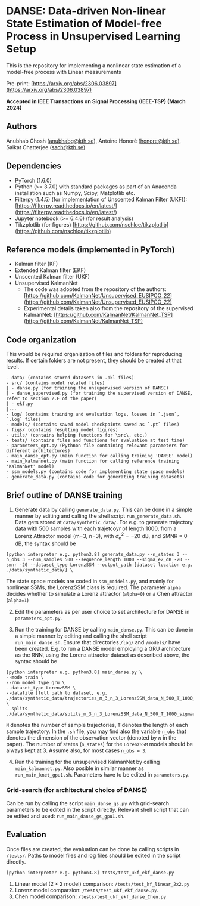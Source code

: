 # DANSE: Data-driven Non-linear State Estimation of Model-free Process in Unsupervised Learning Setup

This is the repository for implementing a nonlinear state estimation of a model-free process with Linear measurements 

Pre-print: [https://arxiv.org/abs/2306.03897](https://arxiv.org/abs/2306.03897)

**Accepted in IEEE Transactions on Signal Processing (IEEE-TSP) (March 2024)**

## Authors
Anubhab Ghosh (anubhabg@kth.se), Antoine Honoré (honore@kth.se), Saikat Chatterjee (sach@kth.se)

## Dependencies
- PyTorch (1.6.0)
- Python (>= 3.7.0) with standard packages as part of an Anaconda installation such as Numpy, Scipy, Matplotlib etc.
- Filterpy (1.4.5) (for implementation of Unscented Kalman Filter (UKF)): [https://filterpy.readthedocs.io/en/latest/](https://filterpy.readthedocs.io/en/latest/)
- Jupyter notebook (>= 6.4.6) (for result analysis)
- Tikzplotlib (for figures) [https://github.com/nschloe/tikzplotlib](https://github.com/nschloe/tikzplotlib)

## Reference models (implemented in PyTorch)

- Kalman filter (KF)
- Extended Kalman filter (EKF)
- Unscented Kalman filter (UKF)
- Unsupervised KalmanNet
    - The code was adopted from the repository of the authors: [https://github.com/KalmanNet/Unsupervised_EUSIPCO_22](https://github.com/KalmanNet/Unsupervised_EUSIPCO_22)
    - Experimental details taken also from the repository of the supervised KalmanNet: [https://github.com/KalmanNet/KalmanNet_TSP](https://github.com/KalmanNet/KalmanNet_TSP)

## Code organization

This would be required organization of files and folders for reproducing results. If certain folders are not present, they should be created at that level.

````
- data/ (contains stored datasets in .pkl files)
- src/ (contains model related files)
| - danse.py (for training the unsupervised version of DANSE)
| - danse_supervised.py (for training the supervised version of DANSE, refer to section 2.E of the paper)
| - ekf.py
|···
- log/ (contains training and evaluation logs, losses in `.json`, `.log` files)
- models/ (contains saved model checkpoints saved as `.pt` files)
- figs/ (contains resulting model figures)
- utils/ (contains helping functions for \src\, etc.)
- tests/ (contains files and functions for evaluation at test time)
- parameters_opt.py (Pythnon file containing relevant parameters for different architectures)
- main_danse_opt.py (main function for calling training 'DANSE' model)
- main_kalmannet.py (main function for calling reference training 'KalmanNet' model)
- ssm_models.py (contains code for implementing state space models)
- generate_data.py (contains code for generating training datasets)
````

## Brief outline of DANSE training

1. Generate data by calling `generate_data.py`. This can be done in a simple manner by editing and calling the shell script `run_generate_data.sh`. Data gets stored at `data/synthetic_data/`. For e.g. to generate trajectory data with 500 samples with each trajetcoyr of length 1000, from a Lorenz Attractor model (m=3, n=3), with $\sigma_{e}^{2}= -20$ dB, and $\text{SMNR}$ = $0$ dB, the syntax should be 
````
[python interpreter e.g. python3.8] generate_data.py --n_states 3 --n_obs 3 --num_samples 500 --sequence_length 1000 --sigma_e2_dB -20 --smnr -20 --dataset_type LorenzSSM --output_path [dataset location e.g. ./data/synthetic_data/] \
````

The state space models are coded in `ssm_moddels.py`, and mainly for nonlinear SSMs, the LorenzSSM class is required. The parameter `alpha` decides whether to simulate a Lorenz attractor (`alpha=0`) or a Chen attractor (`alpha=1`)

2. Edit the parameters as per user choice to set architecture for DANSE in `parameters_opt.py`.

3. Run the training for DANSE by calling `main_danse.py`. This can be done in a simple manner by editing and calling the shell script 
`run_main_danse.sh`. Ensure that directories `/log/` and `/models/` have been created. E.g. to run a DANSE model employing a GRU architecture as the RNN, using the Lorenz attractor dataset as described above, the syntax should be 
```
[python interpreter e.g. python3.8] main_danse.py \
--mode train \
--rnn_model_type gru \
--dataset_type LorenzSSM \
--datafile [full path to dataset, e.g. ./data/synthetic_data/trajectories_m_3_n_3_LorenzSSM_data_N_500_T_1000_sigmae2_-20.0dB_smnr_10.0dB.pkl] \
--splits ./data/synthetic_data/splits_m_3_n_3_LorenzSSM_data_N_500_T_1000_sigmae2_-20.0dB_smnr_10.0dB.pkl
```
`N` denotes the number of sample trajectories, `T` denotes the length of each sample trajectory. In the `.sh` file, you may find also the variable `n_obs` that denotes the dimension of the observation vector (denoted by $n$ in the paper). The number of states (`n_states`) for the `LorenzSSM` models should be always kept at 3. Assume also, for most cases `n_obs = 3`.

4. Run the training for the unsupervised KalmanNet by calling `main_kalmannet.py`. Also posible in similar manner as `run_main_knet_gpu1.sh`. Parameters have to be edited in `parameters.py`.

### Grid-search (for architectural choice of DANSE)

Can be run by calling the script `main_danse_gs.py` with grid-search parameters to be edited in the script directly. Relevant shell script that can be edited and used: `run_main_danse_gs_gpu1.sh`.

## Evaluation

Once files are created, the evaluation can be done by calling scripts in `/tests/`. Paths to model files and log files should be edited in the script directly. 

````
[python interpreter e.g. python3.8] tests/test_ukf_ekf_danse.py
````

1. Linear model ($2 \times 2$ model) comparison: `/tests/test_kf_linear_2x2.py`
2. Lorenz model comparsion: `/tests/test_ukf_ekf_danse.py`.
3. Chen model comparison: `/tests/test_ukf_ekf_danse_Chen.py`

